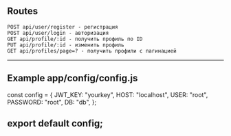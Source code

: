 Routes
---
    POST api/user/register - регистрация
    POST api/user/login - авторизация
    GET api/profile/:id - получить профиль по ID
    PUT api/profile/:id - изменить профиль
    GET api/profiles/page=? - получить профили с пагинацией

---

Example app/config/config.js
---
const config = {
  JWT_KEY: "yourkey",
  HOST: "localhost",
  USER: "root",
  PASSWORD: "root",
  DB: "db",
};

export default config;
---